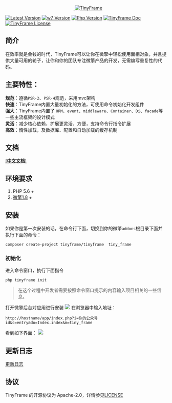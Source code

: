 
<p align="center">
    <a href="https://github.com/mrye5869/tinyframe" target="_blank">
        <img src="http://qiniu.mrye.xin/81c7fb680072e487af7c623cba5ad29.png" alt="TinyFrame" />
    </a>
</p>

[![Latest Version](https://img.shields.io/badge/beta-v1.0.0-green.svg?maxAge=2592000)](https://github.com/mrye5869/tinyframe)
[![w7 Version](https://img.shields.io/badge/%E5%BE%AE%E6%93%8E-%3E%3D1.8-blue)](https://s.w7.cc/index.php?c=wiki&do=view&id=1)
[![Php Version](https://img.shields.io/badge/php-%3E%3D5.6-green)](https://secure.php.net/)
[![TinyFrame Doc](https://img.shields.io/badge/docs-passing-green.svg?maxAge=2592000)](https://www.kancloud.cn/caike_/wq_frame/1483541)
[![TinyFrame License](https://img.shields.io/hexpm/l/plug.svg?maxAge=2592000)](https://github.com/mrye5869/tinyframe/blob/master/LICENSE)


## 简介

在效率就是金钱的时代，TinyFrame可以让你在微擎中轻松使用面相对象，并且提供大量可用的轮子，让你和你的团队专注微擎产品的开发，无需编写重复性的代码。

## 主要特性：
**规范**：遵循`PSR-2`、`PSR-4`规范，采用mvc架构  
**快速**：TinyFrame内置大量初始化的方法，可使用命令初始化开发组件  
**强大**：TinyFrame内置了 `ORM`、`event`、`middleware`、`Container`、`Di`、`facade`等一些主流框架的设计模式  
**灵活**：减少核心依赖，扩展更灵活、方便，支持命令行指令扩展  
**高效**：惰性加载，及数据库、配置和自动加载的缓存机制


## 文档

[[**中文文档**]](https://www.kancloud.cn/yhl18/wq_frame/1483541)


## 环境要求

1. PHP 5.6 +
2. [微擎1.8](https://s.w7.cc/index.php?c=wiki&do=view&id=1&list=27) +


## 安装
如果你是第一次安装的话，在命令行下面，切换到你的微擎`addons`根目录下面并执行下面的命令：

~~~
composer create-project tinyframe/tinyframe  tiny_frame

~~~
### 初始化
进入命令窗口，执行下面指令

~~~
php tinyframe init

~~~
> 在这个过程中开发者需要按照命令窗口提示的内容输入项目相关的一些信息。

打开微擎后台对应用进行安装
![](http://qiniu.mrye.xin/f15451c8350ba1e247caa4b4c07fdda0_1914x701.png)
在浏览器中输入地址：

~~~
http://hostname/app/index.php?i=你的公众号id&c=entry&do=Index.index&m=tiny_frame
~~~
看到如下界面：
![](http://qiniu.mrye.xin/Z4SD1DU%60V4TJWBB8MBS.png)

## 更新日志

[更新日志](changelog.md)

## 协议

TinyFrame 的开源协议为 Apache-2.0，详情参见[LICENSE](LICENSE)
